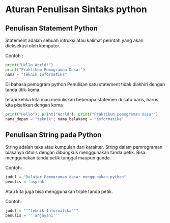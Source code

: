 # Aturan Penulisan Sintaks python

## Penulisan Statement Python

Statement adalah sebuah intruksi atau kalimat perintah yang akan dieksekusi oleh komputer.

Contoh : 

```python
print("Hello World!")
print("Praktikum Pemograman Dasar")
nama = "teknik Informatika"
```

Di bahasa pemogram python Penulisan satu statement tidak diakhiri dengan tanda titik-koma.

tetapi ketika kita mau menuliskan beberapa statemen di satu baris, harus kita pisahkan dengan koma

```python
print("Hello"); print("World"); print("Praktikum pemograman dasar")
nama_depan = "teknik"; nama_belakang = "informatika"
```

## Penulisan String pada Python

String adalah teks atau kumpulan dari karakter.
String dalam pemrograman biasanya ditulis dengan dibungkus menggunakan tanda petik.
Bisa menggunakan tanda petik tunggal maupun ganda.

Contoh:

```python
judul = "Belajar Pemograman dasar menggunakan python"
penulis = 'asprak'
```
Atau kita juga bisa menggunakan triple tanda petik.

Contoh:
```python
judul = """teknik Informatika"""
penulis = '''anjayani'''
```